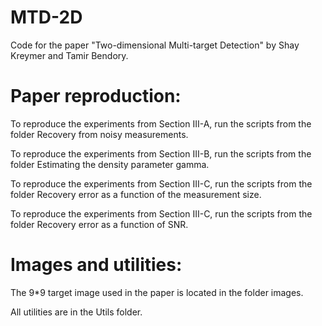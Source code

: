 # MTD-2D
 Code for the paper "Two-dimensional Multi-target Detection" by Shay Kreymer and Tamir Bendory.
 
 # Paper reproduction:
 
 To reproduce the experiments from Section III-A, run the scripts from the folder Recovery from noisy measurements.
 
 To reproduce the experiments from Section III-B, run the scripts from the folder Estimating the density parameter gamma.
 
 To reproduce the experiments from Section III-C, run the scripts from the folder Recovery error as a function of the measurement size.
 
 To reproduce the experiments from Section III-C, run the scripts from the folder Recovery error as a function of SNR.
 
 # Images and utilities:
 
 The 9*9 target image used in the paper is located in the folder images.
 
 All utilities are in the Utils folder.
 
